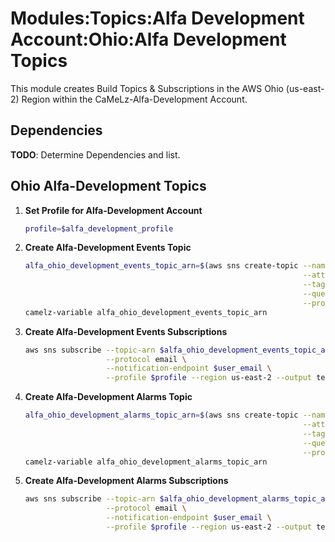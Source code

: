 # Modules:Topics:Alfa Development Account:Ohio:Alfa Development Topics

This module creates Build Topics & Subscriptions in the AWS Ohio (us-east-2) Region within the
CaMeLz-Alfa-Development Account.

## Dependencies

**TODO**: Determine Dependencies and list.

## Ohio Alfa-Development Topics

1. **Set Profile for Alfa-Development Account**

    ```bash
    profile=$alfa_development_profile
    ```

1. **Create Alfa-Development Events Topic**

    ```bash
    alfa_ohio_development_events_topic_arn=$(aws sns create-topic --name Alfa-Development-Events \
                                                                  --attributes "DisplayName=ALFD Events" \
                                                                  --tags Key=Name,Value=Alfa-Development-Events-Topic Key=Company,Value=Alfa Key=Environment,Value=Development \
                                                                  --query 'TopicArn' \
                                                                  --profile $profile --region us-east-2 --output text)
    camelz-variable alfa_ohio_development_events_topic_arn
    ```

1. **Create Alfa-Development Events Subscriptions**

    ```bash
    aws sns subscribe --topic-arn $alfa_ohio_development_events_topic_arn \
                      --protocol email \
                      --notification-endpoint $user_email \
                      --profile $profile --region us-east-2 --output text
    ```

1. **Create Alfa-Development Alarms Topic**

    ```bash
    alfa_ohio_development_alarms_topic_arn=$(aws sns create-topic --name Alfa-Development-Alarms \
                                                                  --attributes "DisplayName=ALFD Alarms" \
                                                                  --tags Key=Name,Value=Alfa-Development-Alarms-Topic Key=Company,Value=Alfa Key=Environment,Value=Development \
                                                                  --query 'TopicArn' \
                                                                  --profile $profile --region us-east-2 --output text)
    camelz-variable alfa_ohio_development_alarms_topic_arn
    ```

1. **Create Alfa-Development Alarms Subscriptions**

    ```bash
    aws sns subscribe --topic-arn $alfa_ohio_development_alarms_topic_arn \
                      --protocol email \
                      --notification-endpoint $user_email \
                      --profile $profile --region us-east-2 --output text
    ```
